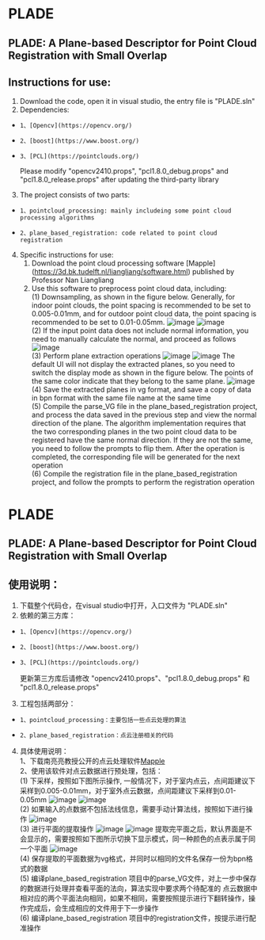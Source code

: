 # PLADE
## PLADE: A Plane-based Descriptor for Point Cloud Registration with Small Overlap

## Instructions for use:  
1. Download the code, open it in visual studio, the entry file is "PLADE.sln"
1. Dependencies:  
-     1、[Opencv](https://opencv.org/)
-     2、[boost](https://www.boost.org/)
-     3、[PCL](https://pointclouds.org/)  
    Please modify "opencv2410.props", "pcl1.8.0_debug.props" and "pcl1.8.0_release.props" after updating the third-party library
3. The project consists of two parts:
-     1、pointcloud_processing: mainly includeing some point cloud processing algorithms
-     2、plane_based_registration: code related to point cloud registration
4. Specific instructions for use:
    1. Download the point cloud processing software [Mapple] (https://3d.bk.tudelft.nl/liangliang/software.html) published by Professor Nan Liangliang
    2. Use this software to preprocess point cloud data, including:  
        (1) Downsampling, as shown in the figure below. Generally, for indoor point clouds, the point spacing is recommended to be set to 0.005-0.01mm, and for outdoor point cloud data, the point spacing is recommended to be set to 0.01-0.05mm.
![image](https://github.com/chsl/PLADE/blob/master/plane_based_registration/image/downsample1.png)
![image](https://github.com/chsl/PLADE/blob/master/plane_based_registration/image/downsample2.png)  
        (2) If the input point data does not include normal information, you need to manually calculate the normal, and proceed as follows
![image](https://github.com/chsl/PLADE/blob/master/plane_based_registration/image/normals.png)  
        (3) Perform plane extraction operations
![image](https://github.com/chsl/PLADE/blob/master/plane_based_registration/image/plane1.png)
![image](https://github.com/chsl/PLADE/blob/master/plane_based_registration/image/plane2.png)
The default UI will not display the extracted planes, so you need to switch the display mode as shown in the figure below. The points of the same color indicate that they belong to the same plane.
![image](https://github.com/chsl/PLADE/blob/master/plane_based_registration/image/plane3.png)  
        (4) Save the extracted planes in vg format, and save a copy of data in bpn format with the same file name at the same time  
        (5) Compile the parse_VG file in the plane_based_registration project, and process the data saved in the previous step and view the normal direction of the plane. The algorithm implementation requires that the two corresponding planes in the two point cloud data to be registered have the same normal direction. If they are not the same, you need to follow the prompts to flip them. After the operation is completed, the corresponding file will be generated for the next operation  
        (6) Compile the registration file in the plane_based_registration project, and follow the prompts to perform the registration operation  
# PLADE  
##  PLADE: A Plane-based Descriptor for Point Cloud Registration with Small Overlap  

## 使用说明：  
1. 下载整个代码仓，在visual studio中打开，入口文件为 "PLADE.sln"  
1. 依赖的第三方库：  
-     1、[Opencv](https://opencv.org/)  
-     2、[boost](https://www.boost.org/)  
-     3、[PCL](https://pointclouds.org/)  
    更新第三方库后请修改 "opencv2410.props"、"pcl1.8.0_debug.props" 和 "pcl1.8.0_release.props"  
3. 工程包括两部分：  
-     1、pointcloud_processing：主要包括一些点云处理的算法  
-     2、plane_based_registration：点云注册相关的代码  
4. 具体使用说明：  
    1、下载南亮亮教授公开的点云处理软件[Mapple ](https://3d.bk.tudelft.nl/liangliang/software.html)  
    2、使用该软件对点云数据进行预处理，包括：  
        (1) 下采样，按照如下图所示操作, 一般情况下，对于室内点云，点间距建议下采样到0.005-0.01mm，对于室外点云数据，点间距建议下采样到0.01-0.05mm
![image](https://github.com/chsl/PLADE/blob/master/plane_based_registration/image/downsample1.png)
![image](https://github.com/chsl/PLADE/blob/master/plane_based_registration/image/downsample2.png)  
        (2) 如果输入的点数据不包括法线信息，需要手动计算法线，按照如下进行操作
![image](https://github.com/chsl/PLADE/blob/master/plane_based_registration/image/normals.png)  
        (3) 进行平面的提取操作
![image](https://github.com/chsl/PLADE/blob/master/plane_based_registration/image/plane1.png)
![image](https://github.com/chsl/PLADE/blob/master/plane_based_registration/image/plane2.png)
提取完平面之后，默认界面是不会显示的，需要按照如下图所示切换下显示模式，同一种颜色的点表示属于同一个平面
![image](https://github.com/chsl/PLADE/blob/master/plane_based_registration/image/plane3.png)  
        (4) 保存提取的平面数据为vg格式，并同时以相同的文件名保存一份为bpn格式的数据  
        (5) 编译plane_based_registration 项目中的parse_VG文件，对上一步中保存的数据进行处理并查看平面的法向，算法实现中要求两个待配准的 点云数据中相对应的两个平面法向相同，如果不相同，需要按照提示进行下翻转操作，操作完成后，会生成相应的文件用于下一步操作  
        (6) 编译plane_based_registration 项目中的registration文件，按提示进行配准操作  